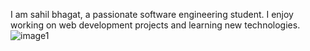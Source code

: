 I am sahil bhagat, a passionate software engineering student. I enjoy working on web development projects and learning new technologies.
![image1](https://github.com/sahil0123-dot/sahil/assets/174695964/69475101-0ba1-4383-966e-3dd1f2f7312d)
